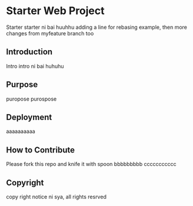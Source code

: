 # Starter Web Project
Starter starter ni bai huuhhu adding a line for rebasing example, then more changes from myfeature branch too
## Introduction
Intro intro ni bai huhuhu
## Purpose 
puropose purospose
## Deployment
aaaaaaaaaa
## How to Contribute
Please fork this repo and knife it with spoon
bbbbbbbbb
ccccccccccc
## Copyright
copy right notice ni sya, all rights resrved